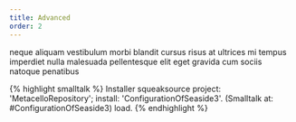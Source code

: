 ```yaml
---
title: Advanced
order: 2
---
```

neque aliquam vestibulum morbi blandit cursus risus at ultrices mi tempus imperdiet nulla malesuada pellentesque elit eget gravida cum sociis natoque penatibus

{% highlight smalltalk %}
Installer squeaksource
    project: 'MetacelloRepository';
    install: 'ConfigurationOfSeaside3'.
(Smalltalk at: #ConfigurationOfSeaside3) load.
{% endhighlight %}